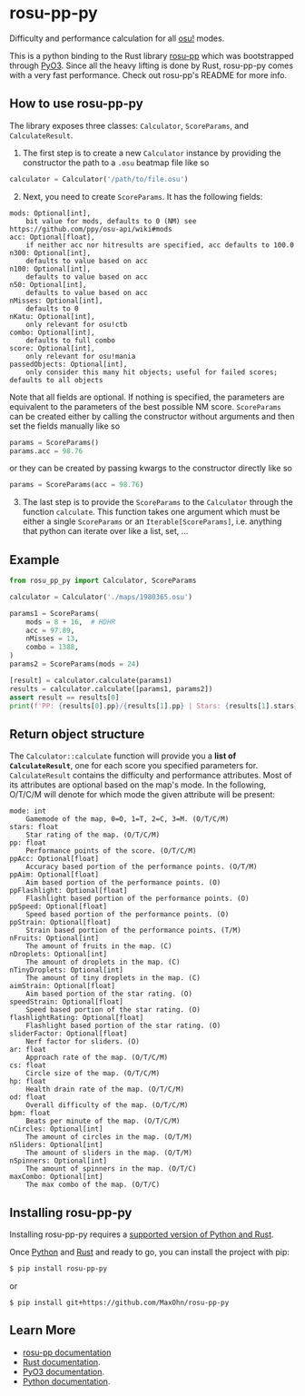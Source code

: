 # rosu-pp-py

Difficulty and performance calculation for all [osu!](https://osu.ppy.sh/) modes.

This is a python binding to the Rust library [rosu-pp](https://github.com/MaxOhn/rosu-pp) which was bootstrapped through [PyO3](https://github.com/PyO3/PyO3).
Since all the heavy lifting is done by Rust, rosu-pp-py comes with a very fast performance.
Check out rosu-pp's README for more info.

## How to use rosu-pp-py

The library exposes three classes: `Calculator`, `ScoreParams`, and `CalculateResult`. 

1) The first step is to create a new `Calculator` instance by providing the constructor the path to a `.osu` beatmap file like so
```py
calculator = Calculator('/path/to/file.osu')
```
2) Next, you need to create `ScoreParams`. It has the following fields:
```
mods: Optional[int],
    bit value for mods, defaults to 0 (NM) see https://github.com/ppy/osu-api/wiki#mods
acc: Optional[float],
    if neither acc nor hitresults are specified, acc defaults to 100.0
n300: Optional[int],
    defaults to value based on acc
n100: Optional[int],
    defaults to value based on acc
n50: Optional[int],
    defaults to value based on acc
nMisses: Optional[int],
    defaults to 0
nKatu: Optional[int],
    only relevant for osu!ctb
combo: Optional[int],
    defaults to full combo
score: Optional[int],
    only relevant for osu!mania
passedObjects: Optional[int],
    only consider this many hit objects; useful for failed scores; defaults to all objects
```
Note that all fields are optional. If nothing is specified, the parameters are equivalent to the parameters of the best possible NM score.
`ScoreParams` can be created either by calling the constructor without arguments and then set the fields manually like so
```py
params = ScoreParams()
params.acc = 98.76
```
or they can be created by passing kwargs to the constructor directly like so
```py
params = ScoreParams(acc = 98.76)
```
3) The last step is to provide the `ScoreParams` to the `Calculator` through the function `calculate`. This function takes one argument which must be either a single `ScoreParams` or an `Iterable[ScoreParams]`, i.e. anything that python can iterate over like a list, set, ...

## Example 

```py
from rosu_pp_py import Calculator, ScoreParams

calculator = Calculator('./maps/1980365.osu')

params1 = ScoreParams(
    mods = 8 + 16,  # HDHR
    acc = 97.89,
    nMisses = 13,
    combo = 1388,
)
params2 = ScoreParams(mods = 24)

[result] = calculator.calculate(params1)
results = calculator.calculate([params1, params2])
assert result == results[0]
print(f'PP: {results[0].pp}/{results[1].pp} | Stars: {results[1].stars}')
```

## Return object structure

The `Calculator::calculate` function will provide you a **list of `CalculateResult`**, one for each score you specified parameters for. `CalculateResult` contains the difficulty and performance attributes. Most of its attributes are optional based on the map's mode. In the following, O/T/C/M will denote for which mode the given attribute will be present:

```
mode: int
    Gamemode of the map, 0=O, 1=T, 2=C, 3=M. (O/T/C/M)
stars: float
    Star rating of the map. (O/T/C/M)
pp: float
    Performance points of the score. (O/T/C/M)
ppAcc: Optional[float]
    Accuracy based portion of the performance points. (O/T/M)
ppAim: Optional[float]
    Aim based portion of the performance points. (O)
ppFlashlight: Optional[float]
    Flashlight based portion of the performance points. (O)
ppSpeed: Optional[float]
    Speed based portion of the performance points. (O)
ppStrain: Optional[float]
    Strain based portion of the performance points. (T/M)
nFruits: Optional[int]
    The amount of fruits in the map. (C)
nDroplets: Optional[int]
    The amount of droplets in the map. (C)
nTinyDroplets: Optional[int]
    The amount of tiny droplets in the map. (C)
aimStrain: Optional[float]
    Aim based portion of the star rating. (O)
speedStrain: Optional[float]
    Speed based portion of the star rating. (O)
flashlightRating: Optional[float]
    Flashlight based portion of the star rating. (O)
sliderFactor: Optional[float]
    Nerf factor for sliders. (O)
ar: float
    Approach rate of the map. (O/T/C/M)
cs: float
    Circle size of the map. (O/T/C/M)
hp: float
    Health drain rate of the map. (O/T/C/M)
od: float
    Overall difficulty of the map. (O/T/C/M)
bpm: float
    Beats per minute of the map. (O/T/C/M)
nCircles: Optional[int]
    The amount of circles in the map. (O/T/M)
nSliders: Optional[int]
    The amount of sliders in the map. (O/T/M)
nSpinners: Optional[int]
    The amount of spinners in the map. (O/T/C)
maxCombo: Optional[int]
    The max combo of the map. (O/T/C)
```

## Installing rosu-pp-py

Installing rosu-pp-py requires a [supported version of Python and Rust](https://github.com/PyO3/PyO3#usage).

Once [Python](https://www.python.org/downloads/) and [Rust](https://www.rust-lang.org/learn/get-started) and ready to go, you can install the project with pip:

```sh
$ pip install rosu-pp-py
```
or
```
$ pip install git+https://github.com/MaxOhn/rosu-pp-py
```

## Learn More
- [rosu-pp documentation](https://docs.rs/rosu-pp/latest/rosu_pp/)
- [Rust documentation](https://www.rust-lang.org).
- [PyO3 documentation](https://pyo3.rs/v0.15.1/).
- [Python documentation](https://docs.python.org/3/).
